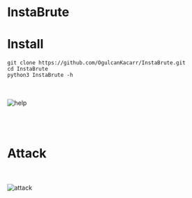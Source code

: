 # InstaBrute
# Install
```
git clone https://github.com/OgulcanKacarr/InstaBrute.git
cd InstaBrute
python3 InstaBrute -h
```
<br><br>
![help](https://github.com/OgulcanKacarr/InstaBrute/blob/main/İmages/help.pnp.png)<br><br>
<br><br>
# Attack
<br><br>
![attack](https://github.com/OgulcanKacarr/InstaBrute/blob/main/İmages/Attack.png)<br><br>
